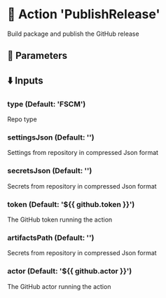 # :rocket: Action 'PublishRelease' 
Build package and publish the GitHub release 
## :wrench: Parameters 
## :arrow_down: Inputs 
### type (Default: 'FSCM') 
 Repo type 

### settingsJson (Default: '') 
 Settings from repository in compressed Json format 

### secretsJson (Default: '') 
 Secrets from repository in compressed Json format 

### token (Default: '${{ github.token }}') 
 The GitHub token running the action 

### artifactsPath (Default: '') 
 Secrets from repository in compressed Json format 

### actor (Default: '${{ github.actor }}') 
 The GitHub actor running the action 


